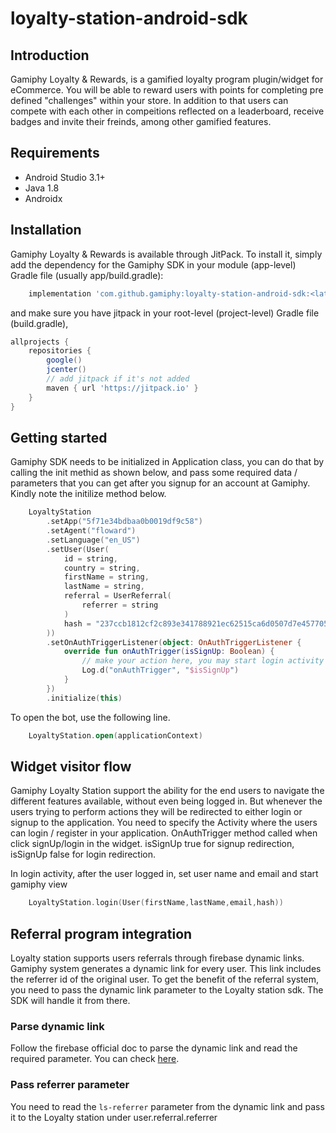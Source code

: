 # loyalty-station-android-sdk

## Introduction 

Gamiphy Loyalty & Rewards, is a gamified loyalty program plugin/widget for eCommerce. You will be able to reward users with points for completing pre defined "challenges" within your store. In addition to that users can compete with each other in compeitions reflected on a leaderboard, receive badges and invite their freinds, among other gamified features.


## Requirements

- Android Studio 3.1+
- Java 1.8
- Androidx

## Installation

Gamiphy Loyalty & Rewards is available through JitPack. To install it, simply add the dependency for the Gamiphy SDK in your module (app-level) Gradle file (usually app/build.gradle):

```gradle
    implementation 'com.github.gamiphy:loyalty-station-android-sdk:<latest>'
```

and make sure you have jitpack in your root-level (project-level) Gradle file (build.gradle), 
```gradle
allprojects {
    repositories {
        google()
        jcenter()
        // add jitpack if it's not added
        maven { url 'https://jitpack.io' }
    }
}
```

## Getting started

Gamiphy SDK needs to be initialized in Application class, you can do that by calling the init methid as shown below, and pass some required data / parameters that 
you can get after you signup for an account at Gamiphy. Kindly note the initilize method below. 

```kotlin
    LoyaltyStation
        .setApp("5f71e34bdbaa0b0019df9c58")
        .setAgent("floward")
        .setLanguage("en_US")
        .setUser(User(
            id = string,
            country = string,
            firstName = string,
            lastName = string,
            referral = UserReferral(
                referrer = string
            )
            hash = "237ccb1812cf2c893e341788921ec62515ca6d0507d7e4577055b25b794f831c"
        ))
        .setOnAuthTriggerListener(object: OnAuthTriggerListener {
            override fun onAuthTrigger(isSignUp: Boolean) {
                // make your action here, you may start login activity
                Log.d("onAuthTrigger", "$isSignUp")
            }
        })
        .initialize(this)
```
To open the bot, use the following line.
```kotlin
    LoyaltyStation.open(applicationContext)
```


## Widget visitor flow 

Gamiphy Loyalty Station support the ability for the end users to navigate the different features available, without even being logged in. But whenever the users trying to perform actions they will be redirected to either login or signup to the application. You need to specify the Activity where the users can login / register in your application. OnAuthTrigger method called when click signUp/login in the widget. isSignUp true for signup redirection, isSignUp false for login redirection.

In login activity, after the user logged in, set user name and email and start gamiphy view
```kotlin
    LoyaltyStation.login(User(firstName,lastName,email,hash))
```


## Referral program integration

Loyalty station supports users referrals through firebase dynamic links. Gamiphy system generates a dynamic link for every user. This link includes the referrer id of the original user.
To get the benefit of the referral system, you need to pass the dynamic link parameter to the Loyalty station sdk. The SDK will handle it from there.

### Parse dynamic link
Follow the firebase official doc to parse the dynamic link and read the required parameter. You can check [here](https://firebase.google.com/docs/dynamic-links/android/receive).

### Pass referrer parameter
You need to read the `ls-referrer` parameter from the dynamic link and pass it to the Loyalty station under user.referral.referrer